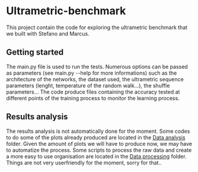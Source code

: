 # Ultrametric-benchmark
This project contain the code for exploring the ultrametric benchmark that we built with Stefano and Marcus. 

## Getting started 
The main.py file is used to run the tests. Numerous options can be passed as parameters (see main.py --help for more informations) such as the architecture of the networks, the dataset used, the ultrametric sequence parameters (lenght, temperature of the random walk...), the shuffle parameters... The code produce files containing the accuracy tested at different points of the training process to monitor the learning process. 

## Results analysis
The results analysis is not automatically done for the moment. Some codes to do some of the plots already produced are located in the [Data analysis](data_analysis) folder. Given the amount of plots we will have to produce now, we may have to automatize the process. 
Some scripts to process the raw data and create a more easy to use organisation are located in the [Data processing](data_processing) folder. Things are not very userfriendly for the moment, sorry for that.. 

